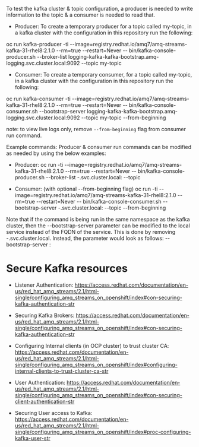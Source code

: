 To test the kafka cluster & topic configuration, a producer is needed to write information to the topic & a consumer is needed to read that. 


- Producer:
To create a temporary producer  for a topic called my-topic, in a kafka cluster with the configuration in this repository run the following:

oc run kafka-producer -ti --image=registry.redhat.io/amq7/amq-streams-kafka-31-rhel8:2.1.0 --rm=true --restart=Never -- bin/kafka-console-producer.sh --broker-list logging-kafka-kafka-bootstrap.amq-logging.svc.cluster.local:9092 --topic my-topic


- Consumer:
To create a temporary consumer, for a topic called my-topic, in a kafka cluster with the configuration in this repository run the following:

oc run kafka-consumer -ti --image=registry.redhat.io/amq7/amq-streams-kafka-31-rhel8:2.1.0 --rm=true --restart=Never -- bin/kafka-console-consumer.sh --bootstrap-server logging-kafka-kafka-bootstrap.amq-logging.svc.cluster.local:9092 --topic my-topic --from-beginning

note: to view live logs only, remove `--from-beginning` flag from consumer run command.



Example commands:
Producer & consumer run commands can be modified as needed by using the below examples:

- Producer:
oc run <producer-pod-name> -ti --image=registry.redhat.io/amq7/amq-streams-kafka-31-rhel8:2.1.0 --rm=true --restart=Never -- bin/kafka-console-producer.sh --broker-list <kafka-cluster-bootstrap-service>-<kafka-cluster-namespace>.svc.cluster.local:<port> --topic <topic-name>

- Consumer: (with optional --from-beginning flag)
oc run <consumer-pod-name>-ti --image=registry.redhat.io/amq7/amq-streams-kafka-31-rhel8:2.1.0 --rm=true --restart=Never -- bin/kafka-console-consumer.sh --bootstrap-server <kafka-cluster-bootstrap-service>-<kafka-cluster-namespace>.svc.cluster.local:<port> --topic <topic-name> --from-beginning


Note that if the command is being run in the same namespace as the kafka cluster, then the --bootstrap-server parameter can be modified to the local service instead of the FQDN of the service. This is done by removing -<kafka-cluster-namespace>.svc.cluster.local. Instead, the parameter would look as follows:  --bootstrap-server <kafka-cluster-bootstrap-service>:<port> 

# Secure Kafka resources
- Listener Authentication: https://access.redhat.com/documentation/en-us/red_hat_amq_streams/2.1/html-single/configuring_amq_streams_on_openshift/index#con-securing-kafka-authentication-str

- Securing Kafka Brokers: https://access.redhat.com/documentation/en-us/red_hat_amq_streams/2.1/html-single/configuring_amq_streams_on_openshift/index#con-securing-kafka-authentication-str

- Configuring Internal clients (in OCP cluster) to trust cluster CA: https://access.redhat.com/documentation/en-us/red_hat_amq_streams/2.1/html-single/configuring_amq_streams_on_openshift/index#configuring-internal-clients-to-trust-cluster-ca-str


- User Authentication: https://access.redhat.com/documentation/en-us/red_hat_amq_streams/2.1/html-single/configuring_amq_streams_on_openshift/index#con-securing-client-authentication-str

- Securing User access to Kafka: https://access.redhat.com/documentation/en-us/red_hat_amq_streams/2.1/html-single/configuring_amq_streams_on_openshift/index#proc-configuring-kafka-user-str
